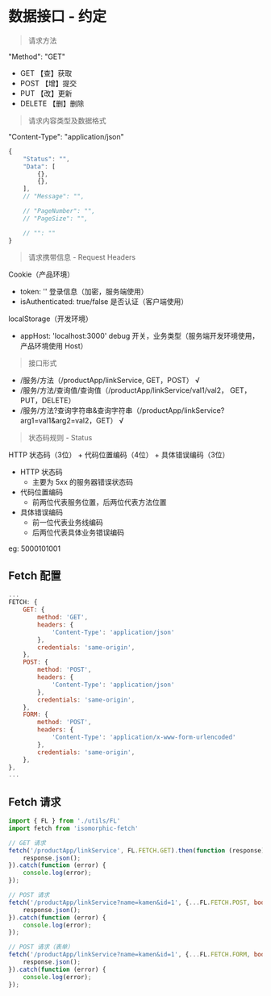﻿# 数据接口 - 约定

> 请求方法

"Method": "GET"

- GET    【查】获取
- POST   【增】提交
- PUT    【改】更新
- DELETE 【删】删除

> 请求内容类型及数据格式

"Content-Type": "application/json"

```javascript
{
    "Status": "",
    "Data": [
        {},
        {},
    ],
    // "Message": "",

    // "PageNumber": "",
    // "PageSize": "",

    // "": ""
}
```

> 请求携带信息 - Request Headers

Cookie（产品环境）

- token: ''   登录信息（加密，服务端使用）
- isAuthenticated: true/false  是否认证（客户端使用）

localStorage（开发环境）

- appHost: 'localhost:3000'  debug 开关，业务类型（服务端开发环境使用，产品环境使用 Host）

> 接口形式

- /服务/方法（/productApp/linkService, GET，POST） √
- /服务/方法/查询值/查询值（/productApp/linkService/val1/val2， GET，PUT，DELETE）
- /服务/方法?查询字符串&查询字符串（/productApp/linkService?arg1=val1&arg2=val2，GET） √

> 状态码规则 - Status

HTTP 状态码（3位） + 代码位置编码（4位） + 具体错误编码（3位）

- HTTP 状态码
    - 主要为 5xx 的服务器错误状态码
- 代码位置编码
    - 前两位代表服务位置，后两位代表方法位置
- 具体错误编码
    - 前一位代表业务线编码
    - 后两位代表具体业务错误编码

eg: 5000101001

## Fetch 配置

```javascript
...
FETCH: {
    GET: {
        method: 'GET',
        headers: {
            'Content-Type': 'application/json'
        },
        credentials: 'same-origin',
    },
    POST: {
        method: 'POST',
        headers: {
            'Content-Type': 'application/json'
        },
        credentials: 'same-origin',
    },
    FORM: {
        method: 'POST',
        headers: {
            'Content-Type': 'application/x-www-form-urlencoded'
        },
        credentials: 'same-origin',
    },
},
...
```

## Fetch 请求

```javascript
import { FL } from './utils/FL'
import fetch from 'isomorphic-fetch'

// GET 请求
fetch('/productApp/linkService', FL.FETCH.GET).then(function (response) {
    response.json();
}).catch(function (error) {
    console.log(error);
});

// POST 请求
fetch('/productApp/linkService?name=kamen&id=1', {...FL.FETCH.POST, body: JSON.stringify(data)}).then(function (response) {
    response.json();
}).catch(function (error) {
    console.log(error);
});

// POST 请求（表单）
fetch('/productApp/linkService?name=kamen&id=1', {...FL.FETCH.FORM, body: JSON.stringify(data)}).then(function (response) {
    response.json();
}).catch(function (error) {
    console.log(error);
});
```
